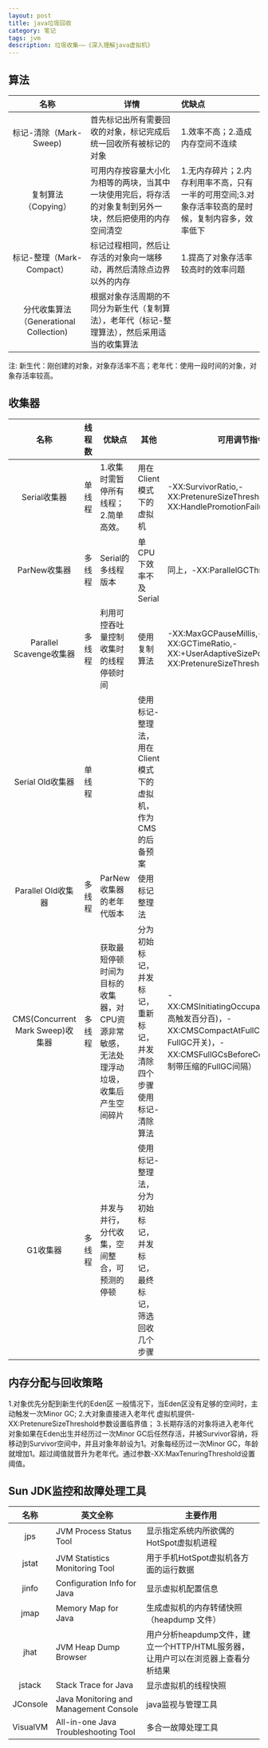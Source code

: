```yaml
---
layout: post
title: java垃圾回收
category: 笔记
tags: jvm
description: 垃圾收集——《深入理解java虚拟机》
---
```

## 算法    
|名称                   |详情                   |优缺点                   |    
|:--------------------:|-----------------------|:-----------------------|    
|标记-清除（Mark-Sweep) |首先标记出所有需要回收的对象，标记完成后统一回收所有被标记的对象|1.效率不高；2.造成内存空间不连续|    
|复制算法（Copying）    |可用内存按容量大小化为相等的两块，当其中一块使用完后，将存活的对象复制到另外一块，然后把使用的内存空间清空|1.无内存碎片；2.内存利用率不高，只有一半的可用空间;3.对象存活率较高的是时候，复制内容多，效率低下|    
|标记-整理（Mark-Compact）|标记过程相同，然后让存活的对象向一端移动，再然后清除点边界以外的内存|1.提高了对象存活率较高时的效率问题|    
|分代收集算法（Generational Collection)|根据对象存活周期的不同分为新生代（复制算法），老年代（标记-整理算法），然后采用适当的收集算法|           |      
    
注: 新生代：刚创建的对象，对象存活率不高；老年代：使用一段时间的对象，对象存活率较高。    
    
## 收集器   
|名称                 |线程数            |优缺点               |其他           |可用调节指令         |    
|:-------------------:|:---------------:|--------------------|---------------|------------------|    
|Serial收集器          |单线程            |1.收集时需暂停所有线程；2.简单高效。|用在Client模式下的虚拟机|-XX:SurvivorRatio,-XX:PretenureSizeThreshold,-XX:HandlePromotionFailure|    
|ParNew收集器          |多线程            |Serial的多线程版本               |单CPU下效率不及Serial|同上，-XX:ParallelGCThreads|    
|Parallel Scavenge收集器|多线程           |利用可控吞吐量控制收集时的线程停顿时间|使用复制算法|-XX:MaxGCPauseMillis,-XX:GCTimeRatio,-XX:+UserAdaptiveSizePolicy,-XX:PretenureSizeThreshold|    
|Serial Old收集器      |单线程            |                         |使用标记-整理法，用在Client模式下的虚拟机，作为CMS的后备预案|  |
|Parallel Old收集器    |多线程            |ParNew收集器的老年代版本|使用标记整理法|       |    
|CMS(Concurrent Mark Sweep)收集器|多线程  |获取最短停顿时间为目标的收集器，对CPU资源非常敏感，无法处理浮动垃圾，收集后产生空间碎片|分为初始标记，并发标记，重新标记，并发清除四个步骤使用标记-清除算法|-XX:CMSInitiatingOccupancyFraction(提高触发百分百)，-XX:CMSCompactAtFullCollection(控制FullGC开关)，-XX:CMSFullGCsBeforeCompaction(控制带压缩的FullGC间隔）|    
|G1收集器              |多线程            |并发与并行，分代收集，空间整合，可预测的停顿|使用标记-整理法，分为初始标记，并发标记，最终标记，筛选回收几个步骤|   |    
   
## 内存分配与回收策略   
1.对象优先分配到新生代的Eden区 一般情况下，当Eden区没有足够的空间时，主动触发一次Minor GC;
2.大对象直接进入老年代 虚拟机提供-XX:PretenureSizeThreshold参数设置临界值；
3.长期存活的对象将进入老年代 对象如果在Eden出生并经历过一次Minor GC后任然存活，并被Survivor容纳，将移动到Survivor空间中，并且对象年龄设为1。对象每经历过一次Minor GC，年龄就增加1。超过阈值就晋升为老年代。通过参数-XX:MaxTenuringThreshold设置阈值。

## Sun JDK监控和故障处理工具  
|名称             |英文全称        |主要作用               |    
|:--------------:|---------------|----------------------|    
|jps             |JVM Process Status Tool|显示指定系统内所欲偶的HotSpot虚拟机进程|    
|jstat           |JVM Statistics Monitoring Tool|用于手机HotSpot虚拟机各方面的运行数据|    
|jinfo           |Configuration Info for Java|显示虚拟机配置信息|    
|jmap            |Memory Map for Java |生成虚拟机的内存转储快照（heapdump 文件）|    
|jhat            |JVM Heap Dump Browser|用户分析heapdump文件，建立一个HTTP/HTML服务器，让用户可以在浏览器上查看分析结果|    
|jstack          |Stack Trace for Java|显示虚拟机的线程快照|    
|JConsole        |Java Monitoring and Management Console|java监视与管理工具|    
|VisualVM        |All-in-one Java Troubleshooting Tool|多合一故障处理工具|    
